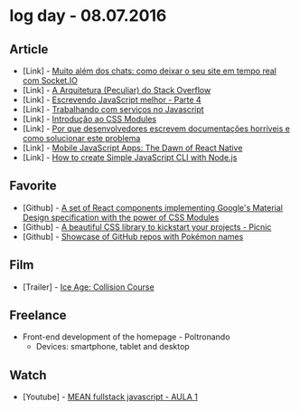 # log day - 08.07.2016

## Article

- \[Link\] - [Muito além dos chats: como deixar o seu site em tempo real com Socket.IO](http://blog.0e1dev.com/2016/08/06/Muito-alem-dos-chats-como-deixar-o-seu-site-em-tempo-real-com-Socket-IO/)
- \[Link\] - [A Arquitetura (Peculiar) do Stack Overflow](https://www.infoq.com/br/presentations/a-arquitetura-peculiar-do-stack-overflow)
- \[Link\] - [Escrevendo JavaScript melhor - Parte 4](https://udgwebdev.com/escrevendo-javascript-melhor-parte-4)
- \[Link\] - [Trabalhando com serviços no Javascript](https://medium.com/by-vinicius-reis/trabalhando-com-servicos-no-javascript-864310cf386c#.qz8dspnk0)
- \[Link\] - [Introdução ao CSS Modules](http://blog.taller.net.br/introducao-ao-css-modules/)
- \[Link\] - [Por que desenvolvedores escrevem documentações horríveis e como solucionar este problema](http://blog.livecoding.tv/2016/07/20/por-que-desenvolvedores-escrevem-documentacoes-horriveis-e-como-solucionar-este-problema/)
- \[Link\] - [Mobile JavaScript Apps: The Dawn of React Native](http://thefullstack.xyz/react-native/)
- \[Link\] - [How to create Simple JavaScript CLI with Node.js](http://www.codingdefined.com/2016/08/how-to-create-simple-javascript-cli.html)


## Favorite

- \[Github\] - [A set of React components implementing Google's Material Design specification with the power of CSS Modules](https://github.com/react-toolbox/react-toolbox/)
- \[Github\] - [A beautiful CSS library to kickstart your projects - Picnic](https://github.com/picnicss/picnic)
- \[Github\] - [Showcase of GitHub repos with Pokémon names](https://github.com/cheeaun/repokemon)


## Film

- \[Trailer\] - [Ice Age: Collision Course](https://www.youtube.com/watch?v=VviuR9HPw8M)


## Freelance

- Front-end development of the homepage - Poltronando
  - Devices: smartphone, tablet and desktop


## Watch

- \[Youtube\] - [MEAN fullstack javascript - AULA 1](https://www.youtube.com/watch?v=e9VpwBrUiYs)
